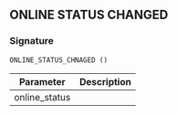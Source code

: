 ## ONLINE STATUS CHANGED

### Signature

`ONLINE_STATUS_CHNAGED ()`


| Parameter | Description |
| --- | --- |
| online\_status |